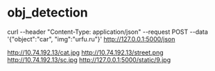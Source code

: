 # obj_detection

curl --header "Content-Type: application/json" --request POST --data '{"object":"car", "img":"urfu.ru"}' http://127.0.0.1:5000/json

http://10.74.192.13/cat.jpg
http://10.74.192.13/street.png
http://10.74.192.13/sc.jpg
http://127.0.0.1:5000/static/9.jpg
